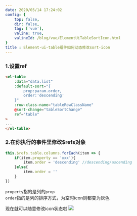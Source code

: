 ```yaml
---
date: 2020/05/14 17:24:02 
config: {
    top: false,
    dir: false,
    tag: ['vue'],
    valine: true,
    valineId: /blog/vue/ElementUiTableSortIcon.html
}
title : Element-ui-table组件如何动态修改sort-icon
---
```

### 1.设置ref

``` html {9}
<el-table
    :data="data.list"
    :default-sort="{
        prop:param.order,
        order:'descending'
    }"
    :row-class-name="tableRowClassName"
    @sort-change="tableSortChange"
    ref="table"
>
...
</el-table>
```

### 2.在你执行的事件里修改$refs对象

``` js
this.$refs.table.columns.forEach(item => {
    if(item.property == 'xxx'){
        item.order = 'descending' //descending/ascending
    }else{
        item.order = ''
    }
})
```

<code class="default">property</code>指的是列的<code class="default">prop</code><br/>
<code class="default">order</code>指的是列的排序方式，为空时icon则都变为灰色<br/>

现在就可以随意修改icon状态啦
<img src="https://cdn.chenyingshuang.cn/blog/ElementUiTableSortIcon/1.png" />


